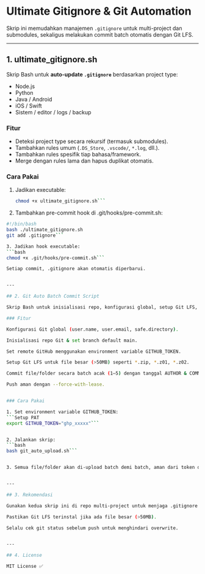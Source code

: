 # Ultimate Gitignore & Git Automation

Skrip ini memudahkan manajemen `.gitignore` untuk multi-project dan submodules, sekaligus melakukan commit batch otomatis dengan Git LFS.


---

## 1. ultimate_gitignore.sh

Skrip Bash untuk **auto-update `.gitignore`** berdasarkan project type:

- Node.js
- Python
- Java / Android
- iOS / Swift
- Sistem / editor / logs / backup

### Fitur
- Deteksi project type secara rekursif (termasuk submodules).
- Tambahkan rules umum (`.DS_Store`, `.vscode/`, `*.log`, dll.).
- Tambahkan rules spesifik tiap bahasa/framework.
- Merge dengan rules lama dan hapus duplikat otomatis.

### Cara Pakai
1. Jadikan executable:
   ```bash
   chmod +x ultimate_gitignore.sh```

2. Tambahkan pre-commit hook di .git/hooks/pre-commit.sh:
```bash
#!/bin/bash
bash ./ultimate_gitignore.sh
git add .gitignore```

3. Jadikan hook executable:
```bash
chmod +x .git/hooks/pre-commit.sh```

Setiap commit, .gitignore akan otomatis diperbarui.


---

## 2. Git Auto Batch Commit Script

Skrip Bash untuk inisialisasi repo, konfigurasi global, setup Git LFS, dan commit file/folder secara acak.

### Fitur

Konfigurasi Git global (user.name, user.email, safe.directory).

Inisialisasi repo Git & set branch default main.

Set remote GitHub menggunakan environment variable GITHUB_TOKEN.

Setup Git LFS untuk file besar (>50MB) seperti *.zip, *.z01, *.z02.

Commit file/folder secara batch acak (1–5) dengan tanggal AUTHOR & COMMITTER acak.

Push aman dengan --force-with-lease.


### Cara Pakai

1. Set environment variable GITHUB_TOKEN:
```Setup PAT
export GITHUB_TOKEN="ghp_xxxxx"```


2. Jalankan skrip:
```bash
bash git_auto_upload.sh```


3. Semua file/folder akan di-upload batch demi batch, aman dari token di log.


---

## 3. Rekomendasi

Gunakan kedua skrip ini di repo multi-project untuk menjaga .gitignore bersih.

Pastikan Git LFS terinstal jika ada file besar (>50MB).

Selalu cek git status sebelum push untuk menghindari overwrite.


---

## 4. License

MIT License ✅